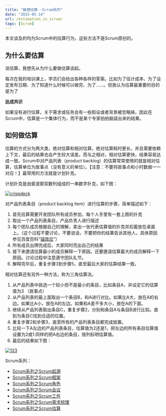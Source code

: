 ```yaml
---
title: "敏捷估算--Scrum系列"
date: "2015-05-14"
url: /estimation_in_scrum/
tags: [Scrum]
---
```


本文谈及的均为Scrum中的估算行为，这些方法不是Scrum原创的。

## 为什么要估算

谈估算，我想先从为什么要做估算谈起。

每次在我的培训课上，学员们会给出各种各样的答案。比如为了估计成本、为了设定发布日期、为了知道什么时候可以做完、为了……。但我认为估算最重要的目的是为了

**达成共识**

如果没有进行估算，关于需求或任务会有一些假设或者背景被忽略掉。因此在Scrum中，估算是一个集体行为，而不是某个专家拍拍脑袋出来的结果。

## 如何做估算

估算的方式分为两大类，绝对估算和相对估算。绝对估算耗时更长，并且需要依赖上下文，最后的结果也会产生较大误差。而与之相对，相对估算更快，结果容易达成一致。Scrum中对产品列表（product backlog）的估算常常使用的就是相对估算，估算单位为故事点（没有意义的单位）。【注意：不要将故事点和小时数做一一对应！】最常用的方法就是计划扑克。

计划扑克是由斐波那契数列组成的一串数字扑克，如下图：

[![crispdeck](/wp-content/uploads/2015/05/crispdeck.jpg)](/wp-content/uploads/2015/05/crispdeck.jpg)

对产品列表条目（product backlog item）进行估算的步骤，简单描述如下：

1. 首先估算需要开发团队所有成员参加，每个人手里有一套上图的扑克
2. 取出一个产品列表条目，产品负责人进行描述
3. 每个团队成员根据自己的理解，拿出一张代表估算值的扑克并扣着放在桌面上。（这个过程不要讨论，不要说话，不要把你的结果告诉其他人，具体原因参见百度百科“[锚效应](http://baike.baidu.com/link?url=3iKvloFmsvMtKlbr6a7DRTz9GLihVcb7Yroj37_tqxwjqGnnKD9Qj0TZcnRBX3h4bNCIf07RrykWYNzfcfr2Nq)”）
4. 所有成员出牌完成后，大家同时亮出自己的结果
5. 接下来邀请估算最小的成员解释一下原因，还要邀请估算最大的成员解释一下原因。讨论过程中注意遵守团队礼节。
6. 解释完毕后，重复步骤3到步骤5，直至最后大家的估算结果一致。

相对估算还有另外一种方法，称为三角估算法。

1. 从产品列表中挑选一个较小但不是最小的条目，比如条目A，并设定它的估算值为3 （故事点）
2. 从产品列表的最上面取出一个条目B，和A进行对比。如果比A大，放在A的右边。如果比A小，放在A的左边。如果和A差不多大小，放在A的下面。
3. 继续从产品列表取出条目C，重复步骤2，分别和条目A与条目B进行比较。直到为条目C找到合适的位置。
4. 重复步骤2和步骤3，直至所有的产品列表条目都完成放置。
5. 比较一下A左边的产品列表条目，估算值为2还是1，把左边的所有条目估算值设置为2或1.同样的把A右边的条目，按列标明估算值。
6. 最后的结果如下图：

[![123](/wp-content/uploads/2015/05/123.jpg)](/wp-content/uploads/2015/05/123.jpg)

Scrum系列：

- [Scrum系列之Scrum起源](/scrum_history/)
- [Scrum系列之Scrum框架](/scrum_framework/)
- [Scrum系列之Scrum角色](/scrum_role/)
- [Scrum系列之Scrum会议](/scrum_meeting/)
- [Scrum系列之Scrum工件](/scrum_foundation_artifact/)
- [Scrum系列之Scrum需求梳理](/scrum_product_backlog_refinement/)
- [Scrum系列之Scrum估算](/estimation_in_scrum/)

